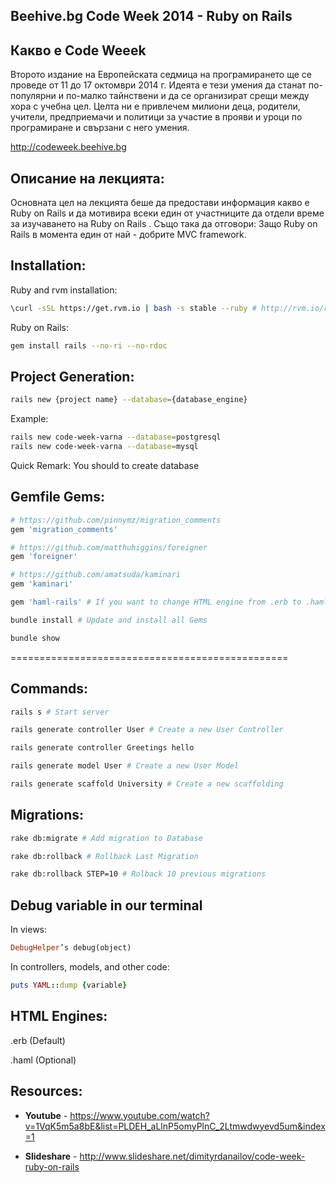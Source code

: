 ## Beehive.bg Code Week 2014 - Ruby on Rails

## Какво е Code Weeek
Второто издание на Европейската седмица на програмирането ще се проведе от 11 до 17 октомври 2014 г. Идеята е тези умения да станат по-популярни и по-малко тайнствени и да се организират срещи между хора с учебна цел. Целта ни е привлечем милиони деца, родители, учители, предприемачи и политици за участие в прояви и уроци по програмиране и свързани с него умения.

http://codeweek.beehive.bg

## Описание на лекцията: 
Основната цел на лекцията беше да предостави информация какво е Ruby on Rails и да мотивира всеки един от участниците да отдели време за изучаването на Ruby on Rails . 
Също така да отговори: Защо Ruby on Rails в момента един oт най - добрите MVC framework.

## Installation:

Ruby and rvm installation:
```bash
\curl -sSL https://get.rvm.io | bash -s stable --ruby # http://rvm.io/rvm/install
```

Ruby on Rails:
```bash
gem install rails --no-ri --no-rdoc
```

## Project Generation:

```bash
rails new {project name} --database={database_engine}
```

Example:

```bash
rails new code-week-varna --database=postgresql
rails new code-week-varna --database=mysql
```

Quick Remark: You should to create database

## Gemfile Gems:

```ruby
# https://github.com/pinnymz/migration_comments
gem 'migration_comments' 
```

```ruby
# https://github.com/matthuhiggins/foreigner
gem 'foreigner'
```

```ruby
# https://github.com/amatsuda/kaminari
gem 'kaminari'
```

```ruby
gem 'haml-rails' # If you want to change HTML engine from .erb to .haml
```

```bash
bundle install # Update and install all Gems
```

```bash
bundle show
```

================================================

## Commands:

```bash
rails s # Start server
```

```bash
rails generate controller User # Create a new User Controller
```

```bash
rails generate controller Greetings hello
```

```bash
rails generate model User # Create a new User Model
```

```bash
rails generate scaffold University # Create a new scaffolding
```

## Migrations:

```bash
rake db:migrate # Add migration to Database 
```

```bash
rake db:rollback # Rollback Last Migration
```

```bash
rake db:rollback STEP=10 # Rolback 10 previous migrations
```

## Debug variable in our terminal

In views:

```ruby
DebugHelper’s debug(object)
```

In controllers, models, and other code:

```ruby
puts YAML::dump {variable}
```

## HTML Engines:

.erb (Default)

.haml (Optional)

## Resources:

* **Youtube** - https://www.youtube.com/watch?v=1VqK5m5a8bE&list=PLDEH_aLlnP5omyPlnC_2Ltmwdwyevd5um&index=1

* **Slideshare** - http://www.slideshare.net/dimityrdanailov/code-week-ruby-on-rails
